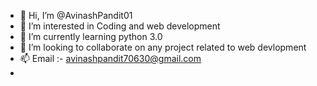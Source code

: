 - 👋 Hi, I’m @AvinashPandit01
- 👀 I’m interested in Coding and web development
- 🌱 I’m currently learning python 3.0
- 💞️ I’m looking to collaborate on any project related to web devlopment
- 📫 Email :- avinashpandit70630@gmail.com
-   

<!---
AvinashPandit01/AvinashPandit01 is a ✨ special ✨ repository because its `README.md` (this file) appears on your GitHub profile.
You can click the Preview link to take a look at your changes.
--->
